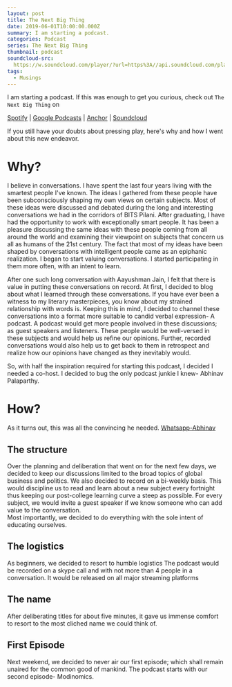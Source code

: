 ```yaml
---
layout: post
title: The Next Big Thing
date: 2019-06-01T10:00:00.000Z
summary: I am starting a podcast.
categories: Podcast
series: The Next Big Thing
thumbnail: podcast
soundcloud-src: 
  https://w.soundcloud.com/player/?url=https%3A//api.soundcloud.com/playlists/799460910&color=%23ff5500&auto_play=false&hide_related=false&show_comments=true&show_user=true&show_reposts=false&show_teaser=true"s=false&show_teaser=true"
tags:
  - Musings
---
```


I am starting a podcast. 
If this was enough to get you curious, check out `The Next Big Thing` on

[Spotify](https://open.spotify.com/show/55Sjq6fd8ubMVTvq0VmvYI) |
[Google Podcasts](https://podcasts.google.com/?feed=aHR0cHM6Ly9hbmNob3IuZm0vcy9iYTY1OWE0L3BvZGNhc3QvcnNz) | [Anchor](https://anchor.fm/nbt) |
[Soundcloud](https://soundcloud.com/bajwanischay/sets/the-next-big-thing) 

If you still have your doubts about pressing play, here's why and how I went about this new endeavor.

# Why?
I believe in conversations. I have spent the last four years living with the smartest people I've known. The ideas I gathered from these people have been subconsciously shaping my own views on certain subjects. Most of these ideas were discussed and debated during the long and interesting conversations we had in the corridors of BITS Pilani. 
After graduating, I have had the opportunity to work with exceptionally smart people. It has been a pleasure discussing the same ideas with these people coming from all around the world and examining their viewpoint on subjects that concern us all as humans of the 21st century.
The fact that most of my ideas have been shaped by conversations with intelligent people came as an epiphanic realization.  I began to start valuing conversations. I started participating in them more often, with an intent to learn. 

After one such long conversation with Aayushman Jain, I felt that there is value in putting these conversations on record. 
At first, I decided to blog about what I learned through these conversations. If you have ever been a witness to my literary masterpieces, you know about my strained relationship with words is. Keeping this in mind, I decided to channel these conversations into a format more suitable to candid verbal expression- A podcast.
A podcast would get more people involved in these discussions; as guest speakers and listeners. These people would be well-versed in these subjects and would help us refine our opinions. Further, recorded conversations would also help us to get back to them in retrospect and realize how our opinions have changed as they inevitably would.
 
So, with half the inspiration required for starting this podcast, I decided I needed a co-host. I decided to bug the only podcast junkie I knew- Abhinav Palaparthy. 

# How?
As it turns out, this was all the convincing he needed.
[Whatsapp-Abhinav](/img/whatsapp-abhinav)

## The structure
Over the planning and deliberation that went on for the next few days, we decided to keep our discussions limited to the broad topics of global business and politics. We also decided to record on a bi-weekly basis. This would discipline us to read and learn about a new subject every fortnight thus keeping our post-college learning curve a steep as possible. For every subject, we would invite a guest speaker if we know someone who can add value to the conversation.  
Most importantly, we decided to do everything with the sole intent of educating ourselves.

## The logistics
As beginners, we decided to resort to humble logistics 
The podcast would be recorded on a skype call and with not more than 4 people in a conversation. It would be released on all major streaming platforms

## The name
After deliberating titles for about five minutes, it gave us immense comfort to resort to the most cliched name we could think of.

## First Episode
Next weekend, we decided to never air our first episode; which shall remain unaired for the common good of mankind. The podcast starts with our second episode- Modinomics.
